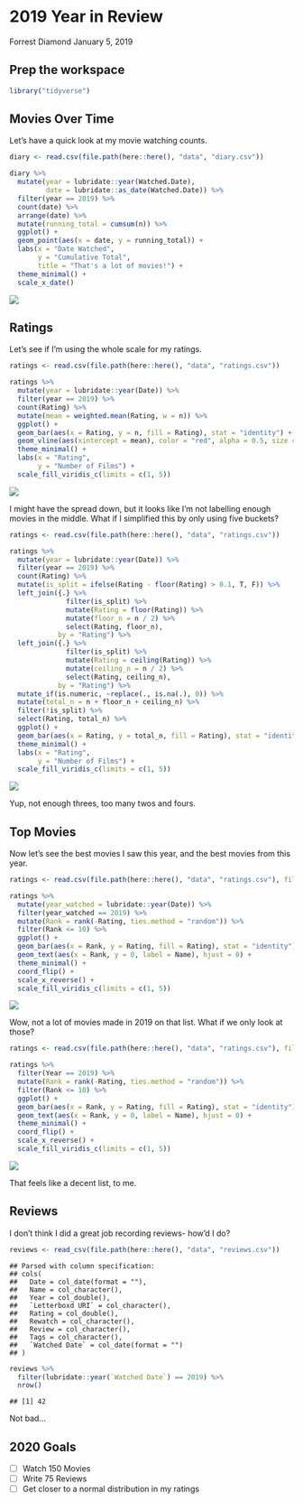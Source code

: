 2019 Year in Review
================
Forrest Diamond
January 5, 2019

## Prep the workspace

``` r
library("tidyverse")
```

## Movies Over Time

Let’s have a quick look at my movie watching counts.

``` r
diary <- read.csv(file.path(here::here(), "data", "diary.csv"))

diary %>% 
  mutate(year = lubridate::year(Watched.Date),
         date = lubridate::as_date(Watched.Date)) %>% 
  filter(year == 2019) %>%
  count(date) %>%
  arrange(date) %>%
  mutate(running_total = cumsum(n)) %>%
  ggplot() +
  geom_point(aes(x = date, y = running_total)) +
  labs(x = "Date Watched",
       y = "Cumulative Total",
       title = "That's a lot of movies!") +
  theme_minimal() +
  scale_x_date()
```

![](2019_year-in-review_files/figure-gfm/watch-counts-1.png)<!-- -->

## Ratings

Let’s see if I’m using the whole scale for my ratings.

``` r
ratings <- read.csv(file.path(here::here(), "data", "ratings.csv"))

ratings %>% 
  mutate(year = lubridate::year(Date)) %>% 
  filter(year == 2019) %>%
  count(Rating) %>%
  mutate(mean = weighted.mean(Rating, w = n)) %>%
  ggplot() +
  geom_bar(aes(x = Rating, y = n, fill = Rating), stat = "identity") + 
  geom_vline(aes(xintercept = mean), color = "red", alpha = 0.5, size = 3) +
  theme_minimal() +
  labs(x = "Rating",
       y = "Number of Films") +
  scale_fill_viridis_c(limits = c(1, 5))
```

![](2019_year-in-review_files/figure-gfm/ratings-1.png)<!-- -->

I might have the spread down, but it looks like I’m not labelling enough
movies in the middle. What if I simplified this by only using five
buckets?

``` r
ratings <- read.csv(file.path(here::here(), "data", "ratings.csv"))

ratings %>% 
  mutate(year = lubridate::year(Date)) %>% 
  filter(year == 2019) %>%
  count(Rating) %>%
  mutate(is_split = ifelse(Rating - floor(Rating) > 0.1, T, F)) %>%
  left_join({.} %>%
              filter(is_split) %>%
              mutate(Rating = floor(Rating)) %>%
              mutate(floor_n = n / 2) %>%
              select(Rating, floor_n),
            by = "Rating") %>%
  left_join({.} %>%
              filter(is_split) %>%
              mutate(Rating = ceiling(Rating)) %>%
              mutate(ceiling_n = n / 2) %>%
              select(Rating, ceiling_n),
            by = "Rating") %>%
  mutate_if(is.numeric, ~replace(., is.na(.), 0)) %>%
  mutate(total_n = n + floor_n + ceiling_n) %>%
  filter(!is_split) %>%
  select(Rating, total_n) %>%
  ggplot() +
  geom_bar(aes(x = Rating, y = total_n, fill = Rating), stat = "identity") + 
  theme_minimal() +
  labs(x = "Rating",
       y = "Number of Films") +
  scale_fill_viridis_c(limits = c(1, 5))
```

![](2019_year-in-review_files/figure-gfm/simplified-ratings-1.png)<!-- -->

Yup, not enough threes, too many twos and fours.

## Top Movies

Now let’s see the best movies I saw this year, and the best movies from
this year.

``` r
ratings <- read.csv(file.path(here::here(), "data", "ratings.csv"), fileEncoding = "UTF-8")

ratings %>% 
  mutate(year_watched = lubridate::year(Date)) %>% 
  filter(year_watched == 2019) %>%
  mutate(Rank = rank(-Rating, ties.method = "random")) %>% 
  filter(Rank <= 10) %>% 
  ggplot() +
  geom_bar(aes(x = Rank, y = Rating, fill = Rating), stat = "identity") +
  geom_text(aes(x = Rank, y = 0, label = Name), hjust = 0) +
  theme_minimal() +
  coord_flip() +
  scale_x_reverse() +
  scale_fill_viridis_c(limits = c(1, 5))
```

![](2019_year-in-review_files/figure-gfm/top-movies-1.png)<!-- -->

Wow, not a lot of movies made in 2019 on that list. What if we only look
at those?

``` r
ratings <- read.csv(file.path(here::here(), "data", "ratings.csv"), fileEncoding = "UTF-8")

ratings %>% 
  filter(Year == 2019) %>%
  mutate(Rank = rank(-Rating, ties.method = "random")) %>% 
  filter(Rank <= 10) %>% 
  ggplot() +
  geom_bar(aes(x = Rank, y = Rating, fill = Rating), stat = "identity") +
  geom_text(aes(x = Rank, y = 0, label = Name), hjust = 0) +
  theme_minimal() +
  coord_flip() +
  scale_x_reverse() +
  scale_fill_viridis_c(limits = c(1, 5))
```

![](2019_year-in-review_files/figure-gfm/top-movies-2019-1.png)<!-- -->

That feels like a decent list, to me.

## Reviews

I don’t think I did a great job recording reviews- how’d I do?

``` r
reviews <- read_csv(file.path(here::here(), "data", "reviews.csv"))
```

    ## Parsed with column specification:
    ## cols(
    ##   Date = col_date(format = ""),
    ##   Name = col_character(),
    ##   Year = col_double(),
    ##   `Letterboxd URI` = col_character(),
    ##   Rating = col_double(),
    ##   Rewatch = col_character(),
    ##   Review = col_character(),
    ##   Tags = col_character(),
    ##   `Watched Date` = col_date(format = "")
    ## )

``` r
reviews %>% 
  filter(lubridate::year(`Watched Date`) == 2019) %>%
  nrow()
```

    ## [1] 42

Not bad…

## 2020 Goals

  - [ ] Watch 150 Movies
  - [ ] Write 75 Reviews
  - [ ] Get closer to a normal distribution in my ratings

